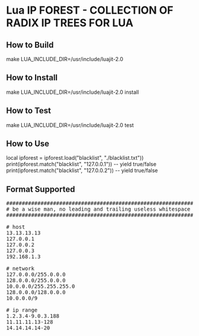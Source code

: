 # Lua IP FOREST - COLLECTION OF RADIX IP TREES FOR LUA # 

## How to Build ##
make LUA_INCLUDE_DIR=/usr/include/luajit-2.0

## How to Install ##
make LUA_INCLUDE_DIR=/usr/include/luajit-2.0 install

## How to Test ##
make LUA_INCLUDE_DIR=/usr/include/luajit-2.0 test

## How to Use ##
local ipforest = ipforest.load("blacklist", "./blacklist.txt"))
print(ipforest.match("blacklist", "127.0.0.1")) -- yield true/false
print(ipforest.match("blacklist", "127.0.0.2")) -- yield true/false

## Format Supported ##
<pre>
#####################################################################
# be a wise man, no leading and trailing useless whitespace allowed #
#####################################################################

# host
13.13.13.13
127.0.0.1
127.0.0.2
127.0.0.3
192.168.1.3

# network
127.0.0.0/255.0.0.0
128.0.0.0/255.0.0.0
10.0.0.0/255.255.255.0
128.0.0.0/128.0.0.0
10.0.0.0/9

# ip range
1.2.3.4-9.0.3.188
11.11.11.13-128
14.14.14.14-20
</pre>
